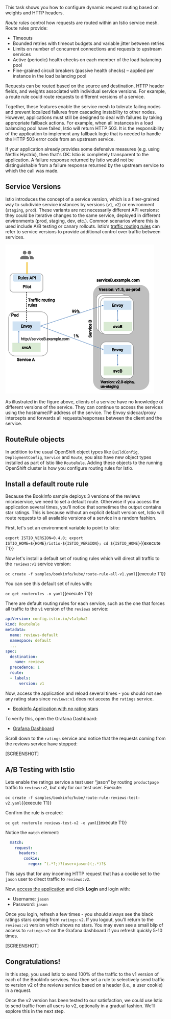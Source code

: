 This task shows you how to configure dynamic request routing based on weights and HTTP headers.

_Route rules_ control how requests are routed within an Istio service mesh. Route rules provide:

* Timeouts
* Bounded retries with timeout budgets and variable jitter between retries
* Limits on number of concurrent connections and requests to upstream services
* Active (periodic) health checks on each member of the load balancing pool
* Fine-grained circuit breakers (passive health checks) – applied per instance in the load balancing pool

Requests can be routed based on
the source and destination, HTTP header fields, and weights associated with individual service versions.
For example, a route rule could route requests to different versions of a service.

Together, these features enable the service mesh to tolerate failing nodes and prevent localized failures from cascading instability to other nodes.
However, applications must still be designed to deal with failures by taking appropriate fallback actions.
For example, when all instances in a load balancing pool have failed, Istio will return HTTP 503. It is
the responsibility of the application to implement any fallback logic that is needed to handle the HTTP
503 error code from an upstream service.

If your application already provides some defensive measures (e.g. using Netflix Hystrix), then that's OK:
Istio is completely transparent to the application. A failure response returned by Istio would not be
distinguishable from a failure response returned by the upstream service to which the call was made.

## Service Versions
Istio introduces the concept of a service version, which is a finer-grained way to subdivide
service instances by versions (`v1`, `v2`) or environment (`staging`, `prod`). These variants are not
necessarily different API versions: they could be iterative changes to the same service, deployed
in different environments (prod, staging, dev, etc.). Common scenarios where this is used include
A/B testing or canary rollouts. Istio’s [traffic routing rules](https://istio.io/docs/concepts/traffic-management/rules-configuration.html) can refer to service versions to
provide additional control over traffic between services.

![Versions](../../assets/resilient-apps/versions.png)

As illustrated in the figure above, clients of a service have no knowledge of different versions of the service. They can continue to access the services using the hostname/IP address of the service. The Envoy sidecar/proxy intercepts and forwards all requests/responses between the client and the service.

## RouteRule objects
In addition to the usual OpenShift object types like `BuildConfig`, `DeploymentConfig`, `Service` and `Route`,
you also have new object types installed as part of Istio like `RouteRule`. Adding these objects to the running
OpenShift cluster is how you configure routing rules for Istio.

## Install a default route rule
Because the BookInfo sample deploys 3 versions of the reviews microservice, we need to set a default route. Otherwise if you access the application several times, you’ll notice that sometimes the output contains star ratings. This is because without an explicit default version set, Istio will route requests to all available versions of a service in a random fashion.

First, let's set an environment variable to point to Istio:

`export ISTIO_VERSION=0.4.0; export ISTIO_HOME=${HOME}/istio-${ISTIO_VERSION}; cd ${ISTIO_HOME}`{{execute T1}}

Now let's install a default set of routing rules which will direct all traffic to the `reviews:v1` service version:

`oc create -f samples/bookinfo/kube/route-rule-all-v1.yaml`{{execute T1}}

You can see this default set of rules with:

`oc get routerules -o yaml`{{execute T1}}

There are default routing rules for each service, such as the one that forces all traffic to the `v1` version of the `reviews` service:

```yaml
apiVersion: config.istio.io/v1alpha2
kind: RouteRule
metadata:
  name: reviews-default
  namespace: default
  ...
spec:
  destination:
    name: reviews
  precedence: 1
  route:
  - labels:
      version: v1
```

Now, access the application and reload several times - you should not see any rating stars since `reviews:v1` does not access the `ratings` service.

* [Bookinfo Application with no rating stars](http://istio-ingress-istio-system.[[HOST_SUBDOMAIN]]-80-[[KATACODA_HOST]].environments.katacoda.com/productpage)

To verify this, open the Grafana Dashboard:

* [Grafana Dashboard](http://grafana-istio-system.[[HOST_SUBDOMAIN]]-80-[[KATACODA_HOST]].environments.katacoda.com/dashboard/db/istio-dashboard)

Scroll down to the `ratings` service and notice that the requests coming from the reviews service have stopped:

[SCREENSHOT]

## A/B Testing with Istio
Lets enable the ratings service a test user “jason” by routing `productpage` traffic to `reviews:v2`, but only for our test user. Execute:

`oc create -f samples/bookinfo/kube/route-rule-reviews-test-v2.yaml`{{execute T1}}

Confirm the rule is created:

`oc get routerule reviews-test-v2 -o yaml`{{execute T1}}

Notice the `match` element:

```yaml
  match:
    request:
      headers:
        cookie:
          regex: ^(.*?;)?(user=jason)(;.*)?$
```
This says that for any incoming HTTP request that has a cookie set to the `jason` user to direct traffic to
`reviews:v2`.

Now, [access the application](http://istio-ingress-istio-system.[[HOST_SUBDOMAIN]]-80-[[KATACODA_HOST]].environments.katacoda.com/productpage) and click **Login** and login with:

* Username: `jason`
* Password: `jason`

Once you login, refresh a few times - you should always see the black ratings stars coming from `ratings:v2`. If you logout,
you'll return to the `reviews:v1` version which shows no stars. You may even see a small blip of access to `ratings:v2` on the
Grafana dashboard if you refresh quickly 5-10 times.

[SCREENSHOT]

## Congratulations!

In this step, you used Istio to send 100% of the traffic to the v1 version of each of the BookInfo services.
You then set a rule to selectively send traffic to version v2 of the reviews service based on a header
(i.e., a user cookie) in a request.

Once the v2 version has been tested to our satisfaction, we could use Istio to send traffic from all users to
v2, optionally in a gradual fashion. We’ll explore this in the next step.
